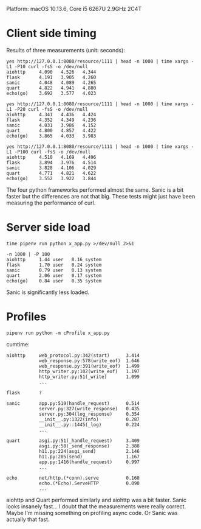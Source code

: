 Platform: macOS 10.13.6, Core i5 6267U 2.9GHz 2C4T

# Client side timing

Results of three measurements (unit: seconds):

```
yes http://127.0.0.1:8080/resource/1111 | head -n 1000 | time xargs -L1 -P10 curl -fsS -o /dev/null
aiohttp     4.090   4.526   4.344
flask       4.191   3.905   4.260
sanic       4.048   4.089   4.265
quart       4.822   4.941   4.880
echo(go)    3.692   3.577   4.023
```

```
yes http://127.0.0.1:8080/resource/1111 | head -n 1000 | time xargs -L1 -P20 curl -fsS -o /dev/null
aiohttp     4.341   4.436   4.424
flask       4.352   4.349   4.236
sanic       4.031   3.986   4.152
quart       4.800   4.857   4.422
echo(go)    3.865   4.033   3.983
```

```
yes http://127.0.0.1:8080/resource/1111 | head -n 1000 | time xargs -L1 -P100 curl -fsS -o /dev/null
aiohttp     4.510   4.169   4.496
flask       3.894   3.976   4.514
sanic       3.828   4.106   4.029
quart       4.771   4.821   4.622
echo(go)    3.552   3.922   3.844
```

The four python frameworks performed almost the same. Sanic is a bit faster but
the differences are not that big. These tests might just have been measuring the
performance of curl.

# Server side load

```
time pipenv run python x_app.py >/dev/null 2>&1

-n 1000 | -P 100
aiohttp     1.44 user   0.16 system
flask       1.70 user   0.24 system
sanic       0.79 user   0.13 system
quart       2.06 user   0.17 system
echo(go)    0.84 user   0.35 system
```

Sanic is significantly less loaded.

# Profiles

```
pipenv run python -m cProfile x_app.py
```

cumtime:

```
aiohttp     web_protocol.py:342(start)      3.414
            web_response.py:578(write_eof)  1.646
            web_response.py:391(write_eof)  1.499
            http_writer.py:102(write_eof)   1.197
            http_writer.py:51(_write)       1.099
            ...

flask       ?

sanic       app.py:519(handle_request)      0.514
            server.py:327(write_response)   0.435
            server.py:304(log_response)     0.354
            __init__.py:1322(info)          0.287
            __init__.py::1445(_log)         0.224
            ...

quart       asgi.py:51(_handle_request)     3.409
            asgi.py:58(_send_response)      2.388
            h11.py:224(asgi_send)           2.146
            h11.py:205(send)                1.167
            app.py:1416(handle_request)     0.997
            ...

echo        net/http.(*conn).serve          0.160
            echo.(*Echo).ServeHTTP          0.090
            ...
```

aiohttp and Quart performed similarly and aiohttp was a bit faster. Sanic looks
insanely fast... I doubt that the measurements were really correct. Maybe I'm
missing something on profiling async code. Or Sanic was actually that fast.
